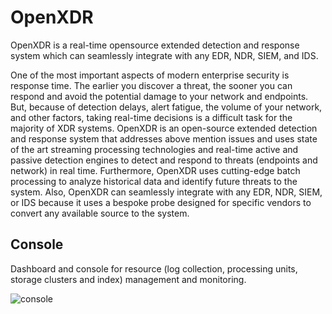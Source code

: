 # OpenXDR

OpenXDR is a real-time opensource extended detection and response system which can seamlessly integrate with any EDR, NDR, SIEM, and IDS.

One of the most important aspects of modern enterprise security is response time. The earlier you discover a threat, the sooner you can respond and avoid the potential damage to your network and endpoints. But, because of detection delays, alert fatigue, the volume of your network, and other factors, taking real-time decisions is a difficult task for the majority of XDR systems. OpenXDR is an open-source extended detection and response system that addresses above mention issues and uses state of the art streaming processing technologies and real-time active and passive detection engines to detect and respond to threats (endpoints and network) in real time.  Furthermore, OpenXDR uses cutting-edge batch processing to analyze historical data and identify future threats to the system. Also, OpenXDR can seamlessly integrate with any EDR, NDR, SIEM, or IDS because it uses a bespoke probe designed for specific vendors to convert any available source to the system.

## Console

Dashboard and console for resource (log collection, processing units, storage clusters and index) management and monitoring.

![console](https://user-images.githubusercontent.com/9572475/189515063-80970f88-4f16-4f92-9a93-42bb1982578d.gif)